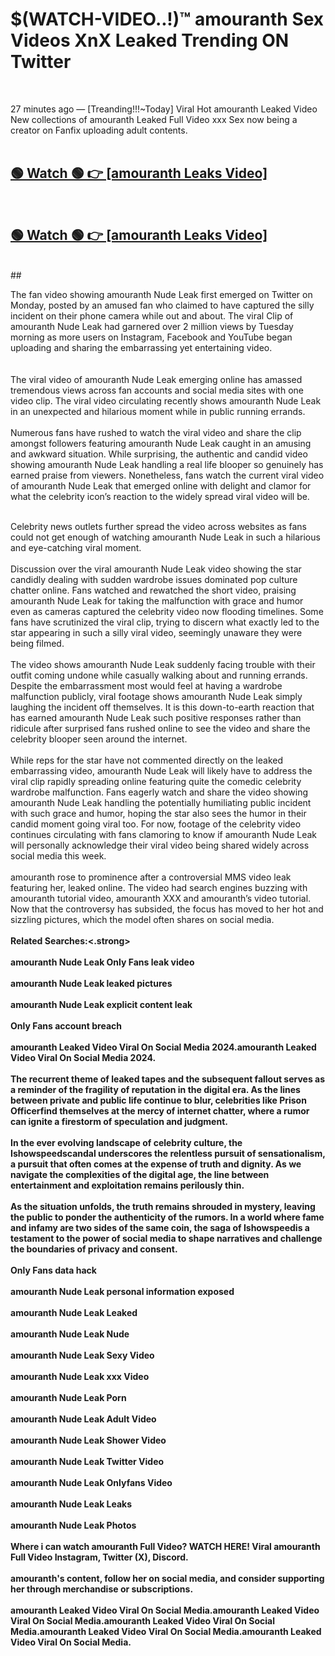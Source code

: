 

# $(WATCH-VIDEO..!)™ amouranth Sex Videos XnX Leaked Trending ON Twitter<br>
<br>

27 minutes ago — [Treanding!!!~Today] Viral Hot amouranth Leaked Video New collections of amouranth Leaked Full Video xxx Sex now being a creator on Fanfix uploading adult contents.
<br>
 <br>

##  <a href="https://clipsfans.site/?title=amouranth&ref=git">🟢 Watch 🟢 👉 [amouranth Leaks Video]</a><br>
  <br>

##  <a href="https://clipsfans.site/?title=amouranth&ref=git">🟢 Watch 🟢 👉 [amouranth Leaks Video]</a><br>
  <br>
  ##
  <br>

The fan video showing amouranth Nude Leak first emerged on Twitter on Monday, posted by an amused fan who claimed to have captured the silly incident on their phone camera while out and about. The viral Clip of amouranth Nude Leak had garnered over 2 million views by Tuesday morning as more users on Instagram, Facebook and YouTube began uploading and sharing the embarrassing yet entertaining video.
<br><br>
  <br>
The viral video of amouranth Nude Leak emerging online has amassed tremendous views across fan accounts and social media sites with one video clip. The viral video circulating recently shows amouranth Nude Leak in an unexpected and hilarious moment while in public running errands.
<br><br>
Numerous fans have rushed to watch the viral video and share the clip amongst followers featuring amouranth Nude Leak caught in an amusing and awkward situation. While surprising, the authentic and candid video showing amouranth Nude Leak handling a real life blooper so genuinely has earned praise from viewers. Nonetheless, fans watch the current viral video of amouranth Nude Leak that emerged online with delight and clamor for what the celebrity icon’s reaction to the widely spread viral video will be.
<br><br>

Celebrity news outlets further spread the video across websites as fans could not get enough of watching amouranth Nude Leak in such a hilarious and eye-catching viral moment.
<br><br>
Discussion over the viral amouranth Nude Leak video showing the star candidly dealing with sudden wardrobe issues dominated pop culture chatter online. Fans watched and rewatched the short video, praising amouranth Nude Leak for taking the malfunction with grace and humor even as cameras captured the celebrity video now flooding timelines. Some fans have scrutinized the viral clip, trying to discern what exactly led to the star appearing in such a silly viral video, seemingly unaware they were being filmed.
<br><br>
The video shows amouranth Nude Leak suddenly facing trouble with their outfit coming undone while casually walking about and running errands. Despite the embarrassment most would feel at having a wardrobe malfunction publicly, viral footage shows amouranth Nude Leak simply laughing the incident off themselves. It is this down-to-earth reaction that has earned amouranth Nude Leak such positive responses rather than ridicule after surprised fans rushed online to see the video and share the celebrity blooper seen around the internet.
<br><br>
While reps for the star have not commented directly on the leaked embarrassing video, amouranth Nude Leak will likely have to address the viral clip rapidly spreading online featuring quite the comedic celebrity wardrobe malfunction. Fans eagerly watch and share the video showing amouranth Nude Leak handling the potentially humiliating public incident with such grace and humor, hoping the star also sees the humor in their candid moment going viral too. For now, footage of the celebrity video continues circulating with fans clamoring to know if amouranth Nude Leak will personally acknowledge their viral video being shared widely across social media this week.
<br><br>
amouranth rose to prominence after a controversial MMS video leak featuring her, leaked online. The video had search engines buzzing with amouranth tutorial video, amouranth XXX and amouranth’s video tutorial. Now that the controversy has subsided, the focus has moved to her hot and sizzling pictures, which the model often shares on social media.
<br><br>
<strong>Related Searches:<.strong>
<br><br>
amouranth Nude Leak Only Fans leak video
<br><br>
amouranth Nude Leak leaked pictures
<br><br>
amouranth Nude Leak explicit content leak
<br><br>
Only Fans account breach
<br><br>
amouranth Leaked Video Viral On Social Media 2024.amouranth Leaked Video Viral On Social Media 2024.
<br><br>
The recurrent theme of leaked tapes and the subsequent fallout serves as a reminder of the fragility of reputation in the digital era. As the lines between private and public life continue to blur, celebrities like Prison Officerfind themselves at the mercy of internet chatter, where a rumor can ignite a firestorm of speculation and judgment.
<br><br>
In the ever evolving landscape of celebrity culture, the Ishowspeedscandal underscores the relentless pursuit of sensationalism, a pursuit that often comes at the expense of truth and dignity. As we navigate the complexities of the digital age, the line between entertainment and exploitation remains perilously thin.
<br><br>
As the situation unfolds, the truth remains shrouded in mystery, leaving the public to ponder the authenticity of the rumors. In a world where fame and infamy are two sides of the same coin, the saga of Ishowspeedis a testament to the power of social media to shape narratives and challenge the boundaries of privacy and consent.
<br><br>
Only Fans data hack
<br><br>
amouranth Nude Leak personal information exposed
<br><br>
amouranth Nude Leak Leaked
<br><br>
amouranth Nude Leak Nude
<br><br>
amouranth Nude Leak Sexy Video
<br><br>
amouranth Nude Leak xxx Video
<br><br>
amouranth Nude Leak Porn
<br><br>
amouranth Nude Leak Adult Video
<br><br>
amouranth Nude Leak Shower Video
<br><br>
amouranth Nude Leak Twitter Video
<br><br>
amouranth Nude Leak Onlyfans Video
<br><br>
amouranth Nude Leak Leaks
<br><br>
amouranth Nude Leak Photos
<br><br>
Where i can watch amouranth Full Video? WATCH HERE! Viral amouranth Full Video Instagram, Twitter (X), Discord.
<br><br>
amouranth's content, follow her on social media, and consider supporting her through merchandise or subscriptions.
<br><br>
amouranth Leaked Video Viral On Social Media.amouranth Leaked Video Viral On Social Media.amouranth Leaked Video Viral On Social Media.amouranth Leaked Video Viral On Social Media.amouranth Leaked Video Viral On Social Media.
